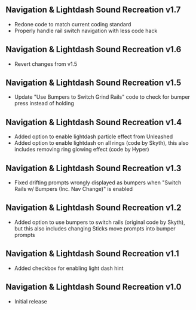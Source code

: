 ## Navigation & Lightdash Sound Recreation v1.7

- Redone code to match current coding standard
- Properly handle rail switch navigation with less code hack


## Navigation & Lightdash Sound Recreation v1.6

- Revert changes from v1.5


## Navigation & Lightdash Sound Recreation v1.5

- Update "Use Bumpers to Switch Grind Rails" code to check for bumper press instead of holding


## Navigation & Lightdash Sound Recreation v1.4

- Added option to enable lightdash particle effect from Unleashed
- Added option to enable lightdash on all rings (code by Skyth), this also includes removing ring glowing effect (code by Hyper)


## Navigation & Lightdash Sound Recreation v1.3

- Fixed drifting prompts wrongly displayed as bumpers when "Switch Rails w/ Bumpers (Inc. Nav Change)" is enabled


## Navigation & Lightdash Sound Recreation v1.2

- Added option to use bumpers to switch rails (original code by Skyth), but this also includes changing Sticks move prompts into bumper prompts


## Navigation & Lightdash Sound Recreation v1.1

- Added checkbox for enabling light dash hint


## Navigation & Lightdash Sound Recreation v1.0

- Initial release

